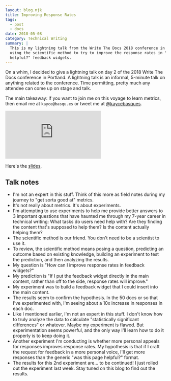 ```yaml
---
layout: blog.njk
title: Improving Response Rates
tags: 
  - post
  - docs
date: 2018-05-08
category: Technical Writing
summary: |
  This is my lightning talk from the Write The Docs 2018 conference in Portland. I talk about
  using the scientific method to try to improve the response rates in "was this page
  helpful?" feedback widgets.
---
```


On a whim, I decided to give a lightning talk on day 2 of the 2018 Write The Docs conference
in Portland. A lightning talk is an informal, 5-minute talk on anything related to the
conference. Time permitting, pretty much any attendee can come up on stage and talk.

The main takeaway: if you want to join me on this voyage to learn metrics, then email me
at `kayce@basqu.es` or tweet me at [@kaycebasques](https://twitter.com/kaycebasques).

<div class="youtube--container">
  <iframe class="youtube--video"
          src="https://www.youtube.com/embed/d_ZXFqG39hc?ecver=1"
          frameborder="0" allow="autoplay; encrypted-media" 
          allowfullscreen></iframe>
</div>

Here's the [slides](https://docs.google.com/presentation/d/1xh6UbX7yJGrxRblywBXekLLGylzSygMJZg0lZuHy9Tc).

## Talk notes

* I'm not an expert in this stuff. Think of this more as field notes during my journey to
  "get sorta good at" metrics.
* It's not really about metrics. It's about experiments.
* I'm attempting to use experiments to help me provide better answers to 3 important questions
  that have haunted me through my 7-year career in technical writing: What tasks do users need help with?
  Are they finding the content that's supposed to help them? Is the content actually helping them?
* The scientific method is our friend. You don't need to be a scientist to use it.
* To review, the scientific method means posing a question, predicting an outcome based on existing
  knowledge, building an experiment to test the prediction, and then analyzing the results.
* My question is "How can I improve response rates in feedback widgets?"
* My prediction is "If I put the feedback widget directly in the main content, rather than off to the
  side, response rates will improve."
* My experiment was to build a feedback widget that I could insert into the main content.
* The results seem to confirm the hypothesis. In the 50 docs or so that I've experimented with, I'm seeing
  about a 10x increase in responses in each doc.
* Like I mentioned earlier, I'm not an expert in this stuff. I don't know how to truly analyze the data
  to calculate "statistically significant differences" or whatever. Maybe my experiment is flawed. But
  experimentation seems powerful, and the only way I'll learn how to do it properly is to keep doing it.
* Another experiment I'm conducting is whether more personal appeals for responses improves response rates.
  My hypothesis is that if I craft the request for feedback in a more personal voice, I'll get more responses
  than the generic "was this page helpful?" format.
* The results for this 2nd experiment are... to be continued! I just rolled out the experiment last week.
  Stay tuned on this blog to find out the results.
